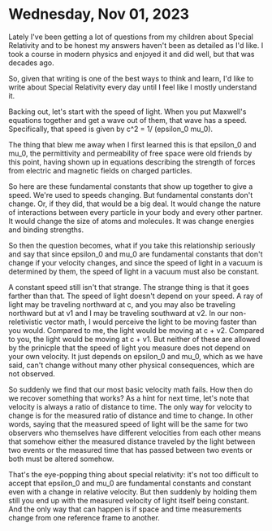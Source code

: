 # Wednesday, Nov 01, 2023

Lately I've been getting a lot of questions from my children about Special Relativity and to be honest my answers haven't been as detailed as I'd like.  I took a course in modern physics and enjoyed it and did well, but that was decades ago.

So, given that writing is one of the best ways to think and learn, I'd like to write about Special Relativity every day until I feel like I mostly understand it.

Backing out, let's start with the speed of light.
When you put Maxwell's equations together and get a wave out of them, that wave has a speed.
Specifically, that speed is given by c^2 = 1/ (epsilon_0 mu_0).

The thing that blew me away when I first learned this is that epsilon_0 and mu_0, the permittivity and permeability of free space were old friends by this point, having shown up in equations describing the strength of forces from electric and magnetic fields on charged particles.

So here are these fundamental constants that show up together to give a speed.
We're used to speeds changing.  But fundamental constants don't change.  Or, if they did, that would be a big deal.
It would change the nature of interactions between every particle in your body and every other partner.  It would change the size of atoms and molecules.  It was change energies and binding strengths.

So then the question becomes, what if you take this relationship seriously and say that since epsilon_0 and mu_0 are fundamental constants that don't change if your velocity changes, and since the speed of light in a vacuum is determined by them, the speed of light in a vacuum must also be constant.

A constant speed still isn't that strange.
The strange thing is that it goes farther than that.
The speed of light doesn't depend on your speed.
A ray of light may be traveling northward at c, and you may also be traveling northward but at v1 and I may be traveling southward at v2.
In our non-reletivistic vector math, I would perceive the light to be moving faster than you would.
Compared to me, the light would be moving at c + v2.  Compared to you, the light would be moving at c + v1.
But neither of these are allowed by the prinicple that the speed of light you measure does not depend on your own velocity.
It just depends on epsilon_0 and mu_0, which as we have said, can't change without many other physical consequences, which are not observed.

So suddenly we find that our most basic velocity math fails.
How then do we recover something that works?
As a hint for next time, let's note that velocity is always a ratio of distance to time.
The only way for velocity to change is for the measured ratio of distance and time to change.
In other words, saying that the measured speed of light will be the same for two observers who themselves have different velocities from each other means that somehow either the measured distance traveled by the light between two events or the measured time that has passed between two events or both must be altered somehow.

That's the eye-popping thing about special relativity: it's not too difficult to accept that epsilon_0 and mu_0 are fundamental constants and constant even with a change in relative velocity.
But then suddenly by holding them still you end up with the measured velocity of light itself being constant.  And the only way that can happen is if space and time measurements change from one reference frame to another.
